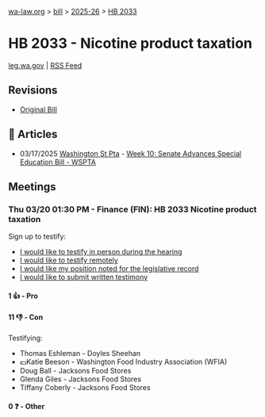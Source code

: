 [wa-law.org](/) > [bill](/bill/) > [2025-26](/bill/2025-26/) > [HB 2033](/bill/2025-26/hb/2033/)

# HB 2033 - Nicotine product taxation
[leg.wa.gov](https://app.leg.wa.gov/billsummary?BillNumber=2033&Year=2025&Initiative=false) | [RSS Feed](./rss.xml)

## Revisions
* [Original Bill](1/)

## 📰 Articles
* 03/17/2025 [Washington St Pta](/org/washington_st_pta/) - [Week 10: Senate Advances Special Education Bill - WSPTA](https://www.wastatepta.org/senate-advances-special-education-bill/#:~:text=HB%202033)

## Meetings
### Thu 03/20 01:30 PM - Finance (FIN): HB 2033 Nicotine product taxation
Sign up to testify:
* [I would like to testify in person during the hearing](https://app.leg.wa.gov/csi/Testifier/Add?chamber=House&mId=33018&aId=165506&caId=26494&tId=1)
* [I would like to testify remotely](https://app.leg.wa.gov/csi/Testifier/Add?chamber=House&mId=33018&aId=165506&caId=26494&tId=2)
* [I would like my position noted for the legislative record](https://app.leg.wa.gov/csi/Testifier/Add?chamber=House&mId=33018&aId=165506&caId=26494&tId=3)
* [I would like to submit written testimony](https://app.leg.wa.gov/csi/Testifier/Add?chamber=House&mId=33018&aId=165506&caId=26494&tId=4)

#### 1 👍 - Pro

#### 11 👎 - Con
Testifying:
* Thomas Eshleman - Doyles Sheehan
* 💵Katie Beeson - Washington Food Industry Association (WFIA)
* Doug Ball - Jacksons Food Stores
* Glenda Giles - Jacksons Food Stores
* Tiffany Coberly - Jacksons Food Stores

#### 0 ❓ - Other
